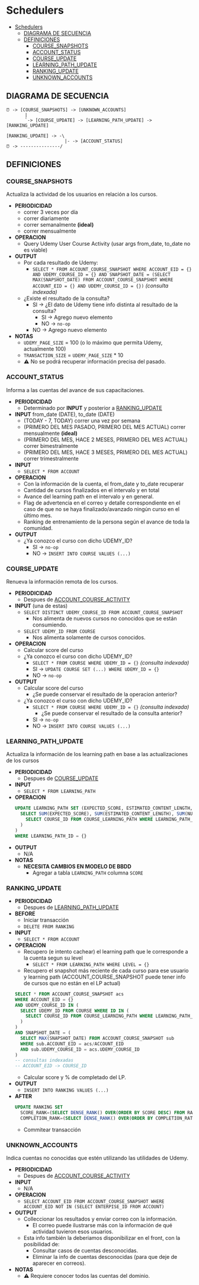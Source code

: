 # Schedulers

- [Schedulers](#schedulers)
  - [DIAGRAMA DE SECUENCIA](#diagrama-de-secuencia)
  - [DEFINICIONES](#definiciones)
    - [COURSE_SNAPSHOTS](#course_snapshots)
    - [ACCOUNT_STATUS](#account_status)
    - [COURSE_UPDATE](#course_update)
    - [LEARNING_PATH_UPDATE](#learning_path_update)
    - [RANKING_UPDATE](#ranking_update)
    - [UNKNOWN_ACCOUNTS](#unknown_accounts)

## DIAGRAMA DE SECUENCIA
```
⏰ -> [COURSE_SNAPSHOTS] -> [UNKNOWN_ACCOUNTS]
       |
       `-> [COURSE_UPDATE] -> [LEARNING_PATH_UPDATE] -> [RANKING_UPDATE]

[RANKING_UPDATE] -> -\
                      |- -> [ACCOUNT_STATUS]
⏰ -> ---------------/
```

## DEFINICIONES

### COURSE_SNAPSHOTS

Actualiza la actividad de los usuarios en relación a los cursos.

- **PERIODICIDAD**
  - correr 3 veces por día
  - correr diariamente
  - correr semanalmente **(ideal)**
  - correr mensualmente
- **OPERACION**
  - Query Udemy User Course Activity (usar args from_date, to_date no es viable)
- **OUTPUT**
  - Por cada resultado de Udemy:
    - `SELECT * FROM ACCOUNT_COURSE_SNAPSHOT WHERE ACCOUNT_EID = {} AND UDEMY_COURSE_ID = {} AND SNAPSHOT_DATE = (SELECT MAX(SNAPSHOT_DATE) FROM ACCOUNT_COURSE_SNAPSHOT WHERE ACCOUNT_EID = {} AND UDEMY_COURSE_ID = {})` *(consulta indexada)*
  - ¿Existe el resultado de la consulta?
    - SI -> ¿El dato de Udemy tiene info distinta al resultado de la consulta?
      - SI -> Agrego nuevo elemento
      - NO -> `no-op`
    - NO -> Agrego nuevo elemento
- **NOTAS**
  - `UDEMY_PAGE_SIZE` = 100 (o lo máximo que permita Udemy, actualmente 100)
  - `TRANSACTION_SIZE` = `UDEMY_PAGE_SIZE` * 10
  - ⚠️ No se podrá recuperar información precisa del pasado.

### ACCOUNT_STATUS

Informa a las cuentas del avance de sus capacitaciones.

- **PERIODICIDAD**
  - Determinado por **INPUT** y posterior a [RANKING_UPDATE](#ranking_update)
- **INPUT** from_date (DATE), to_date (DATE)
  - (TODAY - 7, TODAY) correr una vez por semana
  - (PRIMERO DEL MES PASADO, PRIMERO DEL MES ACTUAL) correr mensualmente **(ideal)**
  - (PRIMERO DEL MES, HACE 2 MESES, PRIMERO DEL MES ACTUAL) correr bimestralmente
  - (PRIMERO DEL MES, HACE 3 MESES, PRIMERO DEL MES ACTUAL) correr trimestralmente
- **INPUT**
  - `SELECT * FROM ACCOUNT` 
- **OPERACION**
  - Con la información de la cuenta, el from_date y to_date recuperar
  - Cantidad de cursos finalizados en el intervalo y en total
  - Avance del learning path en el intervalo y en general.
  - Flag de advertencia en el correo y detalle correspondiente en el caso de que no se haya finalizado/avanzado ningún curso en el último mes.
  -	Ranking de entrenamiento de la persona según el avance de toda la comunidad.
- **OUTPUT**
  - ¿Ya conozco el curso con dicho UDEMY_ID?
    - SI -> `no-op`
    - NO -> `INSERT INTO COURSE VALUES (...)`

### COURSE_UPDATE

Renueva la información remota de los cursos.

- **PERIODICIDAD**
  - Despues de [ACCOUNT_COURSE_ACTIVITY](#account_course_activity)
- **INPUT** (una de estas)
  - `SELECT DISTINCT UDEMY_COURSE_ID FROM ACCOUNT_COURSE_SNAPSHOT` 
    - Nos alimenta de nuevos cursos no conocidos que se están consumiendo.
  - `SELECT UDEMY_ID FROM COURSE`
    - Nos alimenta solamente de cursos conocidos.
- **OPERACION**
  - Calcular score del curso
  - ¿Ya conozco el curso con dicho UDEMY_ID?
    - `SELECT * FROM COURSE WHERE UDEMY_ID = {}` *(consulta indexada)*
    - SI -> `UPDATE COURSE SET (...) WHERE UDEMY_ID = {}`
    - NO -> `no-op`
- **OUTPUT**
  - Calcular score del curso
    - ¿Se puede conservar el resultado de la operacion anterior?
  - ¿Ya conozco el curso con dicho UDEMY_ID?
    - `SELECT * FROM COURSE WHERE UDEMY_ID = {}` *(consulta indexada)*
      - ¿Se puede conservar el resultado de la consulta anterior?
    - SI -> `no-op`
    - NO -> `INSERT INTO COURSE VALUES (...)`

### LEARNING_PATH_UPDATE

Actualiza la información de los learning path en base a las actualizaciones de los cursos

- **PERIODICIDAD**
  - Despues de [COURSE_UPDATE](#course_update)
- **INPUT**
  - `SELECT * FROM LEARNING_PATH`
- **OPERACION**
  ``` sql
  UPDATE LEARNING_PATH SET (EXPECTED_SCORE, ESTIMATED_CONTENT_LENGTH, NUM_LECTURES, NUM_QUIZZES, NUM_PRACTICE_TESTS) = (
    SELECT SUM(EXPECTED_SCORE), SUM(ESTIMATED_CONTENT_LENGTH), SUM(NUM_LECTURES), SUM(NUM_QUIZZES), SUM(NUM_PRACTICE_TESTS) from COURSE WHERE ID IN (
      SELECT COURSE_ID FROM COURSE_LEARNING_PATH WHERE LEARNING_PATH_ID = {}
    )
  )
  WHERE LEARNING_PATH_ID = {}
  ```
- **OUTPUT**
  - N/A
- **NOTAS**
  - **NECESITA CAMBIOS EN MODELO DE BBDD**
    - Agregar a tabla `LEARNING_PATH` columna `SCORE`

### RANKING_UPDATE

- **PERIODICIDAD**
  - Despues de [LEARNING_PATH_UPDATE](#learning_path_update)
- **BEFORE**
  - Iniciar transacción
  - `DELETE FROM RANKING` 
- **INPUT**
  - `SELECT * FROM ACCOUNT` 
- **OPERACION**
  - Recupero (e intento cachear) el learning path que le corresponde a la cuenta segun su level
    - `SELECT * FROM LEARNING_PATH WHERE LEVEL = {}` 
  - Recupero el snapshot más reciente de cada curso para ese usuario y learning path (ACCOUNT_COURSE_SNAPSHOT puede tener info de cursos que no están en el LP actual)
  ``` sql
  SELECT * FROM ACCOUNT_COURSE_SNAPSHOT acs 
  WHERE ACCOUNT_EID = {}
  AND UDEMY_COURSE_ID IN (
    SELECT UDEMY_ID FROM COURSE WHERE ID IN (
      SELECT COURSE_ID FROM COURSE_LEARNING_PATH WHERE LEARNING_PATH_ID = {}
    )
  )
  AND SNAPSHOT_DATE = (
    SELECT MAX(SNAPSHOT_DATE) FROM ACCOUNT_COURSE_SNAPSHOT sub
    WHERE sub.ACCOUNT_EID = acs/ACCOUNT_EID
    AND sub.UDEMY_COURSE_ID = acs.UDEMY_COURSE_ID
  )
  -- consultas indexadas
  -- ACCOUNT_EID -> COURSE_ID
  ``` 
  - Calcular score y % de completado del LP.
- **OUTPUT**
  - `INSERT INTO RANKING VALUES (...)`
- **AFTER**
  ``` sql
  UPDATE RANKING SET 
    SCORE_RANK=(SELECT DENSE_RANK() OVER(ORDER BY SCORE DESC) FROM RANKING),
    COMPLETION_RANK=(SELECT DENSE_RANK() OVER(ORDER BY COMPLETION_RATIO DESC, SCORE DESC) FROM RANKING)
  ```
  - Commitear transacción

### UNKNOWN_ACCOUNTS

Indica cuentas no conocidas que estén utilizando las utilidades de Udemy.

- **PERIODICIDAD**
  - Despues de [ACCOUNT_COURSE_ACTIVITY](#account_course_activity)
- **INPUT**
  - N/A
- **OPERACION**
  - `SELECT ACCOUNT_EID FROM ACCOUNT_COURSE_SNAPSHOT WHERE ACCOUNT_EID NOT IN (SELECT ENTERPISE_ID FROM ACCOUNT)` 
- **OUTPUT**
  - Colleccionar los resultados y enviar correo con la información.
    - El correo puede ilustrarse más con la información de qué actividad tuvieron esos usuarios.
  - Esta info también la deberiamos disponibilizar en el front, con la posibilidad de:
    - Consultar casos de cuentas desconocidas.
    - Eliminar la info de cuentas desconocidas (para que deje de aparecer en correos).
- **NOTAS**
  - ⚠️ Requiere conocer todos las cuentas del dominio.
